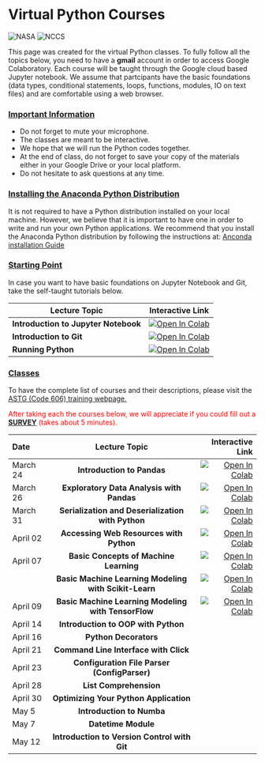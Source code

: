 # Virtual Python Courses

![NASA](http://www.nasa.gov/sites/all/themes/custom/nasatwo/images/nasa-logo.svg) ![NCCS](https://www.nccs.nasa.gov/sites/default/files/NCCS_Logo_0.png)

This page was created for the virtual Python classes. 
To fully follow all the topics below, you need to have a **gmail** account in order to access Google Colaboratory. Each course will be taught through the Google cloud based Jupyter notebook. We assume that partcipants have the basic foundations (data types, conditional statements, loops, functions, modules, IO on text files) and are comfortable using a web browser.

### [Important Information](#)
- Do not forget to mute your microphone.
- The classes are meant to be interactive. 
- We hope that we will run the Python codes together. 
- At the end of class, do not forget to save your copy of the materials either in your Google Drive or your local platform.
- Do not hesitate to ask questions at any time.

### [Installing the Anaconda Python Distribution](#)
It is not required to have a Python distribution installed on your local machine. 
However, we believe that it is important to have one in order to write and run your own Python
applications. We recommend that you install 
the Anaconda Python distribution by following the instructions at: [Anconda installation Guide](https://docs.continuum.io/anaconda/install/)

### [Starting Point](#)

In case you want to have basic foundations on Jupyter Notebook and Git, take the self-taught tutorials below.

| Lecture Topic | Interactive Link |
|---|---|
| **Introduction to Jupyter Notebook**  | [![Open In Colab](https://colab.research.google.com/assets/colab-badge.svg)](https://colab.research.google.com/github/astg606/py_materials/blob/master/jupyter_notebook/jupyter_notebook_introduction.ipynb) |
| **Introduction to Git**  | [![Open In Colab](https://colab.research.google.com/assets/colab-badge.svg)](https://colab.research.google.com/github/astg606/py_materials/blob/master/git_tutorial/basic_git_tutorial.ipynb) |
| **Running Python**  | [![Open In Colab](https://colab.research.google.com/assets/colab-badge.svg)](https://colab.research.google.com/github/astg606/py_materials/blob/master/welcome/running_python.ipynb) |

### [Classes](#)

To have the complete list of courses and their descriptions, please visit the 
<a href="https://www.nccs.nasa.gov/nccs-users/user-events/python-classes">ASTG (Code 606) training webpage. </a>

<span style="color:red">After taking each  the courses below, we will appreciate if you could fill out a <a href="https://www.surveymonkey.com/r/DKLWR3S">**SURVEY**</a> (takes about 5 minutes).  </span>


| Date | Lecture Topic | Interactive Link |
| :--- | :---: | ---: |
| March 24 | **Introduction to Pandas** | [![Open In Colab](https://colab.research.google.com/assets/colab-badge.svg)](https://colab.research.google.com/github/astg606/py_materials/blob/master/pandas/introduction_pandas.ipynb) |
| March 26 | **Exploratory Data Analysis with Pandas** | [![Open In Colab](https://colab.research.google.com/assets/colab-badge.svg)](https://colab.research.google.com/github/astg606/py_materials/blob/master/machine_learning/ml_exploratory_data_analysis.ipynb) |
| March 31 | **Serialization and Deserialization with Python** | [![Open In Colab](https://colab.research.google.com/assets/colab-badge.svg)](https://colab.research.google.com/github/astg606/py_materials/blob/master/useful_modules/pickle_json.ipynb) |
| April 02 | **Accessing Web Resources with Python** | [![Open In Colab](https://colab.research.google.com/assets/colab-badge.svg)](https://colab.research.google.com/github/astg606/py_materials/blob/master/data_retrieval/access_web_resources.ipynb) |
| April 07 | **Basic Concepts of Machine Learning** | [![Open In Colab](https://colab.research.google.com/assets/colab-badge.svg)](https://colab.research.google.com/github/astg606/py_materials/blob/master/machine_learning/ml_general_concepts.ipynb) |
|          | **Basic Machine Learning Modeling with Scikit-Learn** | [![Open In Colab](https://colab.research.google.com/assets/colab-badge.svg)](https://colab.research.google.com/github/astg606/py_materials/blob/master/machine_learning/ml_models_scikit-learn.ipynb) |
| April 09 | **Basic Machine Learning Modeling with TensorFlow** | [![Open In Colab](https://colab.research.google.com/assets/colab-badge.svg)](https://colab.research.google.com/github/astg606/py_materials/blob/master/machine_learning/ml_regression_tensorflow.ipynb) |
| April 14 | **Introduction to OOP with Python** | |
| April 16 | **Python Decorators** | |
| April 21 | **Command Line Interface with Click** | |
| April 23 | **Configuration File Parser (ConfigParser)** | |
| April 28 | **List Comprehension** | |
| April 30 | **Optimizing Your Python Application** | |
| May 5    | **Introduction to Numba** | |
| May 7    | **Datetime Module** | |
| May 12    | **Introduction to Version Control with Git** | |


<!---
--->


<!---
| Lecture Topic | Interactive Link | 
|---|---|
| **Data Types**  | [![Open In Colab](https://colab.research.google.com/assets/colab-badge.svg)](https://colab.research.google.com/github/astg606/py_materials/blob/master/data_types/python_data_types.ipynb) |
| **Conditional Statements**  | [![Open In Colab](https://colab.research.google.com/assets/colab-badge.svg)](https://colab.research.google.com/github/astg606/py_materials/blob/master/conditional_logic/introduction_conditionals.ipynb) | 
| **Loops** | [![Open In Colab](https://colab.research.google.com/assets/colab-badge.svg)](https://colab.research.google.com/github/astg606/py_materials/blob/master/loops/introduction_loops.ipynb) | 
| **Advanced Data Types** | [![Open In Colab](https://colab.research.google.com/assets/colab-badge.svg)](https://colab.research.google.com/github/astg606/py_materials/blob/master/data_types/python_data_structures.ipynb) |
| **Functions** | [![Open In Colab](https://colab.research.google.com/assets/colab-badge.svg)](https://colab.research.google.com/github/astg606/py_materials/blob/master/functions_modules/introduction_functions.ipynb) | 
| **Modules** | [![Open In Colab](https://colab.research.google.com/assets/colab-badge.svg)](https://colab.research.google.com/github/astg606/py_materials/blob/master/functions_modules/introduction_modules.ipynb) | 
| **I/O on Text Files** | [![Open In Colab](https://colab.research.google.com/assets/colab-badge.svg)](https://colab.research.google.com/github/astg606/py_materials/blob/master/input_output/introduction_io_text_files.ipynb) | 

### <span style="color: red">Data Science</span>
#### Background Knowledge

| Lecture Topic | Interactive Link | 
|---|---|
| **Introduction to Numpy** | [![Open In Colab](https://colab.research.google.com/assets/colab-badge.svg)](https://colab.research.google.com/github/astg606/py_materials/blob/master/numpy/introduction_numpy.ipynb) |
| **Basic Visualization with Matplotlib** | [![Open In Colab](https://colab.research.google.com/assets/colab-badge.svg)](https://colab.research.google.com/github/astg606/py_materials/blob/master/visualization/introduction_matplotlib.ipynb) |
| **Overview of Reading/Writing Data Files** (text, binary, nc4, etc.) | [![Open In Colab](https://colab.research.google.com/assets/colab-badge.svg)](https://colab.research.google.com/github/astg606/py_materials/blob/master/input_output/introduction_io_various_file_types.ipynb) | 


#### Machine Learning (ML)

| Lecture Topic | Interactive Link |
|---|---|
| **Exploratory Data Analysis** | [![Open In Colab](https://colab.research.google.com/assets/colab-badge.svg)](https://colab.research.google.com/github/astg606/py_materials/blob/master/machine_learning/ml_exploratory_data_analysis.ipynb) |
| **Regression with Scikit-Learn** | [![Open In Colab](https://colab.research.google.com/assets/colab-badge.svg)](https://colab.research.google.com/github/astg606/py_materials/blob/master/machine_learning/ml_models_scikit-learn.ipynb) |
| **Regression with Tensorflow** | [![Open In Colab](https://colab.research.google.com/assets/colab-badge.svg)](https://colab.research.google.com/github/astg606/py_materials/blob/master/machine_learning/ml_regression_tensorflow.ipynb) |
| **Surpervised Learning with Scikit-Learn** | [![Open In Colab](https://colab.research.google.com/assets/colab-badge.svg)](https://colab.research.google.com/github/astg606/py_materials/blob/master/machine_learning/ml_surpervised_parallelization.ipynb) |

-->

<!---
| 17:15-17:30 | **Feedback Session** |  |  |
| 17:15-17:30 | **Feedback Session** |  <a href="https://www.surveymonkey.com/r/PWQVXH5"> Evaluation Survey </a> | |
--->
